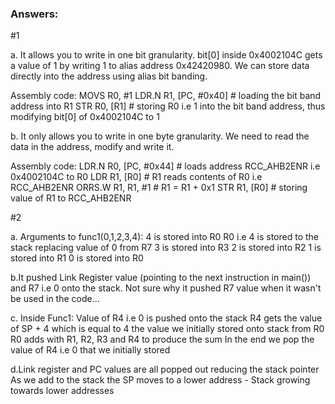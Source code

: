 
### Answers:


#1

a. It allows you to write in one bit granularity. bit[0] inside 0x4002104C gets a value of 1 by writing 1 to alias address 0x42420980.
We can store data directly into the address using alias bit banding. 

Assembly code: 
MOVS R0, #1
LDR.N R1, [PC, #0x40]              # loading the bit band address into R1
STR R0, [R1]                       # storing R0 i.e 1 into the bit band address, thus modifying bit[0] of 0x4002104C to 1


b. It only allows you to write in one byte granularity. 
We need to read the data in the address, modify and write it. 

Assembly code:
LDR.N R0, [PC, #0x44]              # loads address RCC_AHB2ENR i.e 0x4002104C to R0
LDR   R1, [R0]                     # R1 reads contents of R0 i.e RCC_AHB2ENR
ORRS.W R1, R1, #1                  # R1 = R1 + 0x1
STR R1, [R0]                       # storing value of R1 to RCC_AHB2ENR


#2

a. Arguments to func1(0,1,2,3,4):
4 is stored into R0
R0 i.e 4 is stored to the stack replacing value of 0 from R7
3 is stored into R3
2 is stored into R2
1 is stored into R1
0 is stored into R0

 
b.It pushed Link Register value (pointing to the next instruction in main()) and R7 i.e 0 onto the stack. 
Not sure why it pushed R7 value when it wasn't be used in the code...
 
c. Inside Func1:
Value of R4 i.e 0 is pushed onto the stack 
R4 gets the value of SP + 4 which is equal to 4 the value we initially stored onto stack from R0
R0 adds with R1, R2, R3 and R4 to produce the sum 
In the end we pop the value of R4 i.e 0 that we initially stored


d.Link register and PC values are all popped out reducing the stack pointer
As we add to the stack the SP moves to a lower address - Stack growing towards lower addresses



